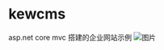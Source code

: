 # kewcms
asp.net core mvc 搭建的企业网站示例
![图片](https://raw.githubusercontent.com/ZlCjx/kewcms/master/kewcms/wwwroot/images/admin.png)
